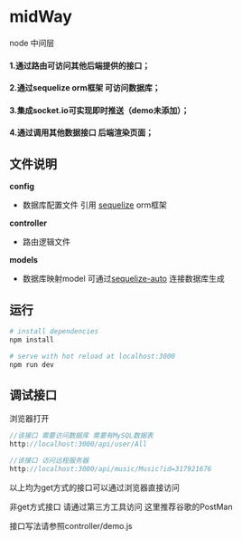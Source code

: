 # midWay
 node 中间层
#### 1.通过路由可访问其他后端提供的接口；
#### 2.通过sequelize orm框架 可访问数据库；
#### 3.集成socket.io可实现即时推送（demo未添加）；
#### 4.通过调用其他数据接口 后端渲染页面；

## 文件说明

**config**

* 数据库配置文件 引用 [sequelize](http://www.nodeclass.com/api/sequelize.html) orm框架

**controller**

* 路由逻辑文件

**models**

* 数据库映射model 可通过[sequelize-auto](https://www.npmjs.com/package/sequelize-auto) 连接数据库生成

## 运行

``` bash
# install dependencies
npm install

# serve with hot reload at localhost:3000
npm run dev
```

## 调试接口

浏览器打开 

``` js
//该接口 需要访问数据库 需要有MySQL数据表
http://localhost:3000/api/user/All

//该接口 访问远程服务器
http://localhost:3000/api/music/Music?id=317921676

```
以上均为get方式的接口可以通过浏览器直接访问 

非get方式接口 请通过第三方工具访问 这里推荐谷歌的PostMan

接口写法请参照controller/demo.js
